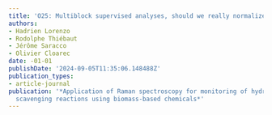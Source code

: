 ```yaml
---
title: 'O25: Multiblock supervised analyses, should we really normalize blocks?'
authors:
- Hadrien Lorenzo
- Rodolphe Thiébaut
- Jérôme Saracco
- Olivier Cloarec
date: -01-01
publishDate: '2024-09-05T11:35:06.148488Z'
publication_types:
- article-journal
publication: '*Application of Raman spectroscopy for monitoring of hydrogen sulfide
  scavenging reactions using biomass-based chemicals*'
---
```

